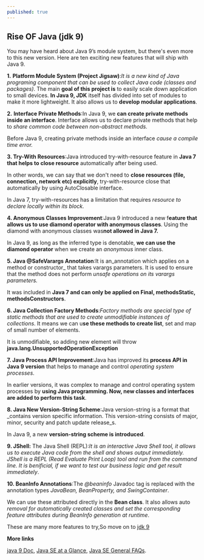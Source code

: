 ```yaml
---
published: true
---
```

## Rise OF Java (jdk 9)

You may have heard about Java 9’s module system, but there's even more to this new version. Here are ten exciting new features that will ship with Java 9.

**1.** **Platform Module System (Project Jigsaw)**:*It is a new kind of Java programing component that can be used to collect Java code (classes and packages)*. The main **goal of this project is** to easily scale down application to small devices. **In Java 9, JDK** itself has divided into set of modules to make it more lightweight. It also allows us to **develop modular applications**.

**2.** **Interface Private Methods**:In Java 9, we **can create private methods inside an interface**. Interface allows us to declare private methods that help to _share common code between non-abstract methods._

Before Java 9, creating private methods inside an interface _cause a compile time error._

**3. Try-With Resources**:Java introduced try-with-resource feature in **Java 7 that helps to close resource** automatically after being used.

In other words, we can say that we don't need to **close resources (file, connection, network etc) explicitly**, try-with-resource close that automatically by using AutoClosable interface.

In Java 7, try-with-resources has a limitation that requires _resource to declare locally within its block._

**4. Anonymous Classes Improvement**:Java 9 introduced a new f**eature that allows us to use diamond operator with anonymous classes**. Using the diamond with anonymous classes was**not allowed in Java 7.**

In Java 9, as long as the inferred type is denotable, **we can use the diamond operator** when we create an _anonymous_ inner class.

**5. Java @SafeVarargs Annotation**:It is an_annotation which applies on a method or constructor_ that takes varargs parameters. It is used to ensure that the method does not perform _unsafe operations on its varargs parameters._

It was included in __**Java 7 and can only be applied on Final, methodsStatic, methodsConstructors**__.

**6. Java Collection Factory Methods**:_Factory methods are special type of static methods that are used to create unmodifiable instances of collections_. It means we can u**se these methods to create list**, set and map of small number of elements.

It is unmodifiable, so adding new element will throw **java.lang.UnsupportedOperationException**

**7. Java Process API Improvement**:Java has improved its **process API in Java 9 version** that helps to manage and control _operating system processes_.

In earlier versions, it was complex to manage and control operating system processes by **using Java programming. Now, new classes and interfaces are added to perform this task**.

**8. Java New Version-String Scheme**:Java version-string is a format that _contains version specific information. This version-string consists of major, minor, security and patch update release_s.

In Java 9, a new **version-string scheme is introduced**.

**9. JShell:** The Java Shell (REPL):*It is an interactive Java Shell tool, it allows us to execute Java code from the shell and shows output immediately. JShell is a REPL (Read Evaluate Print Loop) tool and run from the command line. It is benificial, if we want to test our business logic and get result immediately*.

**10. BeanInfo Annotations**:The _@beaninfo_ Javadoc tag is replaced with the annotation types _JavaBean, BeanProperty, and SwingContainer_.

We can use these attributed directly in the **Bean class**. It also allows auto *removal for automatically created classes and set the corresponding feature attributes during BeanInfo generation at runtime*.


These are many more features to try,So move on to [jdk 9](https://www.oracle.com/technetwork/java/javase/downloads/jdk9-downloads-3848520.html)

**More links**

  [java 9 Doc](https://www.oracle.com/technetwork/java/javase/documentation/index.html), 
  [Java SE at a Glance](https://www.oracle.com/technetwork/java/javase/overview/index.html), 
  [Java SE General FAQs](https://www.oracle.com/technetwork/java/javase/overview/faqs-jsp-136696.html).
